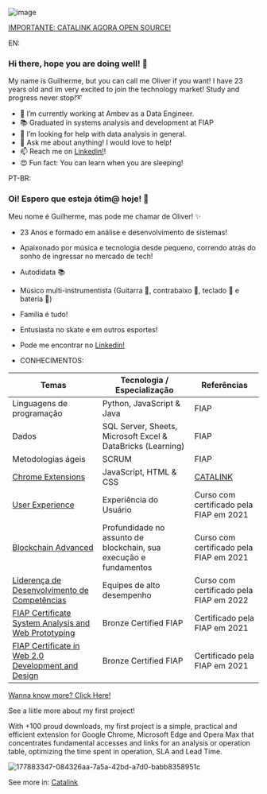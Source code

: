 ![image](https://user-images.githubusercontent.com/85374093/178001842-87e1b7ab-24f2-462b-ae0c-717263ce2e29.png)

[IMPORTANTE: CATALINK AGORA OPEN SOURCE!](https://github.com/olvriz/CATALINK)

EN:
### Hi there, hope you are doing well! 👋
My name is Guilherme, but you can call me Oliver if you want! 
I have 23 years old and im very excited to join the technology market! Study and progress never stop!➰
- 🔭 I’m currently working at Ambev as a Data Engineer.
- 📚 Graduated in systems analysis and development at FIAP
- 🤔 I’m looking for help with data analysis in general.
- 💬 Ask me about anything! I would love to help!
- 📫 Reach me on [Linkedin!](https://www.linkedin.com/in/guilherme-oliveira-931197193/)!
- 😍 Fun fact: You can learn when you are sleeping!

PT-BR:
### Oi! Espero que esteja ótim@ hoje! 👋
Meu nome é Guilherme, mas pode me chamar de Oliver! ✨
- 23 Anos e formado em análise e desenvolvimento de sistemas! 
- Apaixonado por música e tecnologia desde pequeno, correndo atrás do sonho de ingressar no mercado de tech!
- Autodidata 📚
- Músico multi-instrumentista (Guitarra 🎸, contrabaixo 🎸, teclado 🎹 e bateria 🥁)
- Família é tudo!
- Entusiasta no skate e em outros esportes!
- Pode me encontrar no [Linkedin!](https://www.linkedin.com/in/guilherme-oliveira-931197193/)

- CONHECIMENTOS: 

| Temas  |  Tecnologia / Especialização | Referências  |  
| ------------------- | ------------------- | ------------------- |
|  Linguagens de programação | Python, JavaScript & Java | FIAP |
|  Dados | SQL Server, Sheets, Microsoft Excel & DataBricks (Learning) | FIAP |
|  Metodologias ágeis |  SCRUM |  FIAP |
|  [Chrome Extensions](https://github.com/olvriz/CATALINK) | JavaScript, HTML & CSS | [CATALINK](https://github.com/olvriz/CATALINK)|
|  [User Experience](https://on.fiap.com.br/pluginfile.php/1/local_nanocourses/certificado_nanocourse/12495/c0dd41b87beebea92738f986b3c97250/certificado.png) | Experiência do Usuário | Curso com certificado pela FIAP em 2021 |
|  [Blockchain Advanced](https://on.fiap.com.br/pluginfile.php/1/local_nanocourses/certificado_nanocourse/27085/6d8ccdc5727f21dd16bf2d864915e100/certificado.png) | Profundidade no assunto de blockchain, sua execução e fundamentos | Curso com certificado pela FIAP em 2021 |
|  [Liderença de Desenvolvimento de Competências](https://on.fiap.com.br/pluginfile.php/1/local_nanocourses/certificado_nanocourse/49738/59718896348a43fe342310aac25723a1/certificado.png) |  Equipes de alto desempenho |  Curso com certificado pela FIAP em 2022  |
|  [FIAP Certificate System Analysis and Web Prototyping](https://www.fiap.com.br/updown/DocumentosAssinados/3eb4d817-2ccf-40b1-be06-2993d39c707b.pdf) |  Bronze Certified FIAP | Certificado pela FIAP em 2021 |
|  [FIAP Certificate in Web 2.0 Development and Design](https://www.fiap.com.br/updown/DocumentosAssinados/24bf4935-7bfe-4d64-80f8-9335b6da3020.pdf) |  Bronze Certified FIAP | Certificado pela FIAP em 2021 |

[Wanna know more? Click Here!](https://linktr.ee/olvriz)

See a liitle more about my first project! 

With +100 proud downloads, my first project is a simple, practical and efficient extension for Google Chrome, Microsoft Edge and Opera Max that concentrates fundamental accesses and links for an analysis or operation table, optimizing the time spent in operation, SLA and Lead Time.

![177883347-084326aa-7a5a-42bd-a7d0-babb8358951c](https://user-images.githubusercontent.com/85374093/178054002-f2a3c36a-a1d9-41fd-bd64-84fe926e54c8.gif)

See more in: [Catalink](https://github.com/olvriz/CATALINK)
